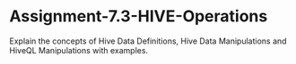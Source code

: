 # Assignment-7.3-HIVE-Operations
Explain the concepts of Hive Data Definitions, Hive Data Manipulations and HiveQL Manipulations with examples.
